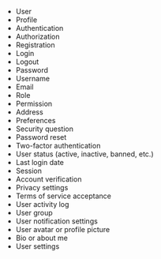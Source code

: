 - User
- Profile
- Authentication
- Authorization
- Registration
- Login
- Logout
- Password
- Username
- Email
- Role
- Permission
- Address
- Preferences
- Security question
- Password reset
- Two-factor authentication
- User status (active, inactive, banned, etc.)
- Last login date
- Session
- Account verification
- Privacy settings
- Terms of service acceptance
- User activity log
- User group
- User notification settings
- User avatar or profile picture
- Bio or about me
- User settings
